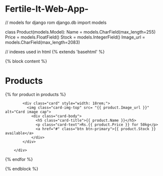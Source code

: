 # Fertile-It-Web-App-

// models for django 
rom django.db import models


class Product(models.Model):
    Name = models.CharField(max_length=255)
    Price = models.FloatField()
    Stock = models.IntegerField()
    Image_url = models.CharField(max_length=2083)
    
    
// indexes used in html 
{% extends 'basehtml' %}

{% block content %}
    <h1>Products</h1>
    <div class="row">
    {% for product in products %}
        <div class="col">

            <div class="card" style="width: 18rem;">
              <img class="card-img-top" src= "{{ product.Image_url }}" alt="Card image cap">
                <div class="card-body">
                  <h5 class="card-title">{{ product.Name }}</h5>
                  <p class="card-text">Rs.{{ product.Price }} for 50kg</p>
                  <a href="#" class="btn btn-primary">{{ product.Stock }} available</a>
                </div>
            </div>
        
        </div>
   {% endfor %}
    </div>
{% endblock %}
